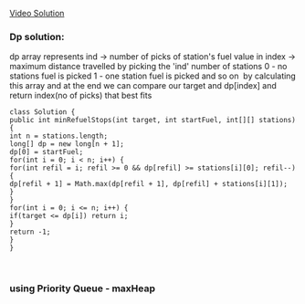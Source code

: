 [Video Solution](https://youtu.be/4RgqAQFr9WQ)
### Dp solution:
dp array represents
ind -> number of picks of station's fuel
value in index -> maximum distance travelled by picking the 'ind' number of stations
0 - no stations fuel is picked
1 - one station fuel is picked and so on
​
by calculating this array and at the end we can compare our target and dp[index] and return index(no of picks) that best fits
​
```
class Solution {
public int minRefuelStops(int target, int startFuel, int[][] stations) {
int n = stations.length;
long[] dp = new long[n + 1];
dp[0] = startFuel;
for(int i = 0; i < n; i++) {
for(int refil = i; refil >= 0 && dp[refil] >= stations[i][0]; refil--) {
dp[refil + 1] = Math.max(dp[refil + 1], dp[refil] + stations[i][1]);
}
}
for(int i = 0; i <= n; i++) {
if(target <= dp[i]) return i;
}
return -1;
}
}
```
​
### using Priority Queue  - maxHeap
​
​
